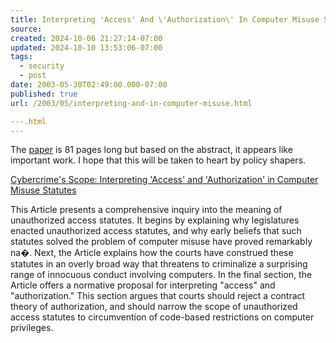 ```yaml
---
title: Interpreting 'Access' And \'Authorization\' In Computer Misuse Statutes
source: 
created: 2024-10-06 21:27:14-07:00
updated: 2024-10-10 13:53:06-07:00
tags:
  - security
  - post
date: 2003-05-30T02:49:00.000-07:00
published: true
url: /2003/05/interpreting-and-in-computer-misuse.html

---.html
---
```



The [paper](http://papers.ssrn.com/sol3/delivery.cfm/SSRN_ID399740_code030507630.pdf?abstractid=399740) is 81 pages long but based on the abstract, it appears like important work. I hope that this will be taken to heart by policy shapers.  
  
[Cybercrime's Scope: Interpreting 'Access' and 'Authorization' in Computer Misuse Statutes](http://papers.ssrn.com/sol3/delivery.cfm/SSRN_ID399740_code030507630.pdf?abstractid=399740 "Cybercrime's Scope: Interpreting 'Access' and 'Authorization' in Computer Misuse Statutes")  
  
This Article presents a comprehensive inquiry into the meaning of unauthorized access statutes. It begins by explaining why legislatures enacted unauthorized access statutes, and why early beliefs that such statutes solved the problem of computer misuse have proved remarkably na�. Next, the Article explains how the courts have construed these statutes in an overly broad way that threatens to criminalize a surprising range of innocuous conduct involving computers. In the final section, the Article offers a normative proposal for interpreting "access" and "authorization." This section argues that courts should reject a contract theory of authorization, and should narrow the scope of unauthorized access statutes to circumvention of code-based restrictions on computer privileges.
